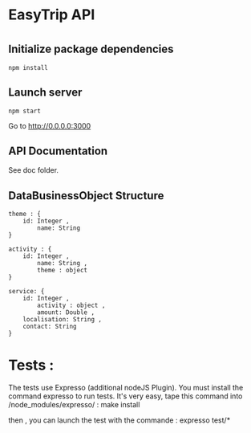#
# EasyTrip API
#

## Initialize package dependencies

```
npm install
```

## Launch server

```
npm start
```

Go to http://0.0.0.0:3000


## API Documentation

See doc folder.

## DataBusinessObject Structure

	theme : {
		id: Integer ,
    		name: String
	}

	activity : {
		id: Integer ,
    		name: String ,
    		theme : object
	}

	service: {
		id: Integer ,
    		activity : object ,
    		amount: Double ,
		localisation: String ,
		contact: String
	}

# Tests : 

The tests use Expresso (additional nodeJS Plugin).
You must install the command expresso to run tests.
It's very easy, tape this command into /node_modules/expresso/ : make install

then , you can launch the test with the commande : expresso test/* 
